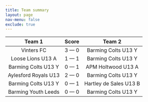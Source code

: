 ```yaml
---
title: Team summary
layout: page
nav-menu: false
exclude: true
---
```




|        Team 1        |    Score    |         Team 2         |
|:--------------------:|:-----------:|:----------------------:|
|      Vinters FC      | 3 &mdash; 0 |  Barming Colts U13 Y   |
|  Loose Lions U13 A   | 1 &mdash; 1 |  Barming Colts U13 Y   |
| Barming Colts U13 Y  | 0 &mdash; 1 |   APM Holtwood U13 A   |
| Aylesford Royals U13 | 2 &mdash; 0 |  Barming Colts U13 Y   |
| Barming Colts U13 Y  | 0 &mdash; 1 | Hartley de Sales U13 B |
| Barming Youth Leeds  | 0 &mdash; 0 |  Barming Colts U13 Y   |

 <br /><br /><br />